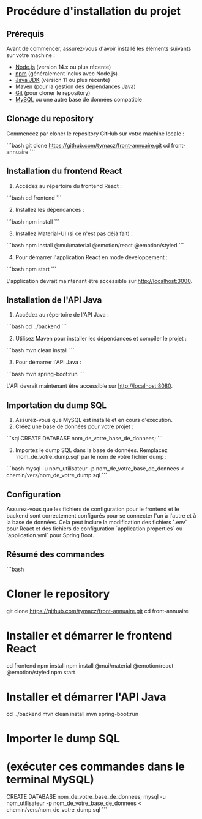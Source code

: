 # Procédure d'installation du projet

## Prérequis

Avant de commencer, assurez-vous d'avoir installé les éléments suivants sur votre machine :
- [Node.js](https://nodejs.org/) (version 14.x ou plus récente)
- [npm](https://www.npmjs.com/) (généralement inclus avec Node.js)
- [Java JDK](https://www.oracle.com/java/technologies/javase-downloads.html) (version 11 ou plus récente)
- [Maven](https://maven.apache.org/) (pour la gestion des dépendances Java)
- [Git](https://git-scm.com/) (pour cloner le repository)
- [MySQL](https://www.mysql.com/) ou une autre base de données compatible

## Clonage du repository

Commencez par cloner le repository GitHub sur votre machine locale :

\`\`\`bash
git clone https://github.com/tymacz/front-annuaire.git
cd front-annuaire
\`\`\`

## Installation du frontend React

1. Accédez au répertoire du frontend React :

\`\`\`bash
cd frontend
\`\`\`

2. Installez les dépendances :

\`\`\`bash
npm install
\`\`\`

3. Installez Material-UI (si ce n'est pas déjà fait) :

\`\`\`bash
npm install @mui/material @emotion/react @emotion/styled
\`\`\`

4. Pour démarrer l'application React en mode développement :

\`\`\`bash
npm start
\`\`\`

L'application devrait maintenant être accessible sur [http://localhost:3000](http://localhost:3000).

## Installation de l'API Java

1. Accédez au répertoire de l'API Java :

\`\`\`bash
cd ../backend
\`\`\`

2. Utilisez Maven pour installer les dépendances et compiler le projet :

\`\`\`bash
mvn clean install
\`\`\`

3. Pour démarrer l'API Java :

\`\`\`bash
mvn spring-boot:run
\`\`\`

L'API devrait maintenant être accessible sur [http://localhost:8080](http://localhost:8080).

## Importation du dump SQL

1. Assurez-vous que MySQL est installé et en cours d'exécution.
2. Créez une base de données pour votre projet :

\`\`\`sql
CREATE DATABASE nom_de_votre_base_de_donnees;
\`\`\`

3. Importez le dump SQL dans la base de données. Remplacez \`nom_de_votre_dump.sql\` par le nom de votre fichier dump :

\`\`\`bash
mysql -u nom_utilisateur -p nom_de_votre_base_de_donnees < chemin/vers/nom_de_votre_dump.sql
\`\`\`

## Configuration

Assurez-vous que les fichiers de configuration pour le frontend et le backend sont correctement configurés pour se connecter l'un à l'autre et à la base de données. Cela peut inclure la modification des fichiers \`.env\` pour React et des fichiers de configuration \`application.properties\` ou \`application.yml\` pour Spring Boot.

## Résumé des commandes

\`\`\`bash
# Cloner le repository
git clone https://github.com/tymacz/front-annuaire.git
cd front-annuaire

# Installer et démarrer le frontend React
cd frontend
npm install
npm install @mui/material @emotion/react @emotion/styled
npm start

# Installer et démarrer l'API Java
cd ../backend
mvn clean install
mvn spring-boot:run

# Importer le dump SQL
# (exécuter ces commandes dans le terminal MySQL)
CREATE DATABASE nom_de_votre_base_de_donnees;
mysql -u nom_utilisateur -p nom_de_votre_base_de_donnees < chemin/vers/nom_de_votre_dump.sql
\`\`\`
